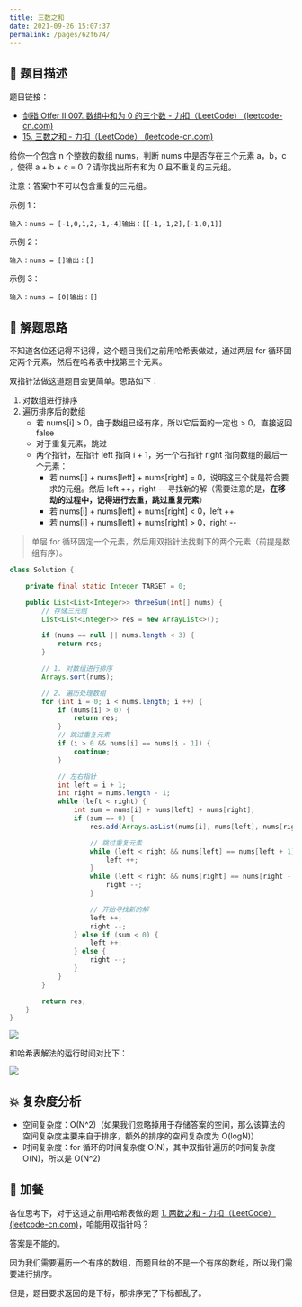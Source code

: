 ```yaml
---
title: 三数之和
date: 2021-09-26 15:07:37
permalink: /pages/62f674/
---
```


## 📃 题目描述

题目链接：

- [剑指 Offer II 007. 数组中和为 0 的三个数 - 力扣（LeetCode） (leetcode-cn.com)](https://leetcode-cn.com/problems/1fGaJU/)
- [15. 三数之和 - 力扣（LeetCode） (leetcode-cn.com)](https://leetcode-cn.com/problems/3sum/)

给你一个包含 n 个整数的数组 nums，判断 nums 中是否存在三个元素 a，b，c ，使得 a + b + c = 0 ？请你找出所有和为 0 且不重复的三元组。

注意：答案中不可以包含重复的三元组。

示例 1：

```
输入：nums = [-1,0,1,2,-1,-4]输出：[[-1,-1,2],[-1,0,1]]
```


示例 2：

```
输入：nums = []输出：[]
```


示例 3：

```
输入：nums = [0]输出：[]
```

## 🔔 解题思路

不知道各位还记得不记得，这个题目我们之前用哈希表做过，通过两层 for 循环固定两个元素，然后在哈希表中找第三个元素。

双指针法做这道题目会更简单。思路如下：

1. 对数组进行排序
2. 遍历排序后的数组
   - 若 nums[i] > 0，由于数组已经有序，所以它后面的一定也 > 0，直接返回 false
   - 对于重复元素，跳过
   - 两个指针，左指针 left 指向 i + 1，另一个右指针 right 指向数组的最后一个元素：
     - 若 nums[i] + nums[left] + nums[right] = 0，说明这三个就是符合要求的元组。然后 left ++，right -- 寻找新的解（需要注意的是，**在移动的过程中，记得进行去重，跳过重复元素**）
     - 若 nums[i] + nums[left] + nums[right]  < 0，left ++
     - 若 nums[i] + nums[left] + nums[right]  > 0，right --

> 单层 for 循环固定一个元素，然后用双指针法找剩下的两个元素（前提是数组有序）。


```java
class Solution {

    private final static Integer TARGET = 0;

    public List<List<Integer>> threeSum(int[] nums) {
        // 存储三元组
        List<List<Integer>> res = new ArrayList<>();

        if (nums == null || nums.length < 3) {
            return res;
        }

        // 1. 对数组进行排序
        Arrays.sort(nums);

        // 2. 遍历处理数组
        for (int i = 0; i < nums.length; i ++) {
            if (nums[i] > 0) {
                return res;
            }
            // 跳过重复元素
            if (i > 0 && nums[i] == nums[i - 1]) {
                continue;
            }

            // 左右指针
            int left = i + 1;
            int right = nums.length - 1;
            while (left < right) {
                int sum = nums[i] + nums[left] + nums[right];
                if (sum == 0) {
                    res.add(Arrays.asList(nums[i], nums[left], nums[right]));

                    // 跳过重复元素
                    while (left < right && nums[left] == nums[left + 1]) {
                        left ++;
                    }
                    while (left < right && nums[right] == nums[right - 1]) {
                        right --;
                    }

                    // 开始寻找新的解
                    left ++;
                    right --;
                } else if (sum < 0) {
                    left ++;
                } else {
                    right --;
                }
            }
        }

        return res;
    }
}
```

![](https://cs-wiki.oss-cn-shanghai.aliyuncs.com/img/20210926154010.png)

和哈希表解法的运行时间对比下：

![](https://cs-wiki.oss-cn-shanghai.aliyuncs.com/img/20210917232226.png)

## 💥 复杂度分析

- 空间复杂度：O(N^2)（如果我们忽略掉用于存储答案的空间，那么该算法的空间复杂度主要来自于排序，额外的排序的空间复杂度为 O(logN)）
- 时间复杂度：for 循环的时间复杂度 O(N)，其中双指针遍历的时间复杂度 O(N)，所以是 O(N^2)

## 🍚 加餐

各位思考下，对于这道之前用哈希表做的题 [1. 两数之和 - 力扣（LeetCode） (leetcode-cn.com)](https://leetcode-cn.com/problems/two-sum/)，咱能用双指针吗？

答案是不能的。

因为我们需要遍历一个有序的数组，而题目给的不是一个有序的数组，所以我们需要进行排序。

但是，题目要求返回的是下标，那排序完了下标都乱了。
